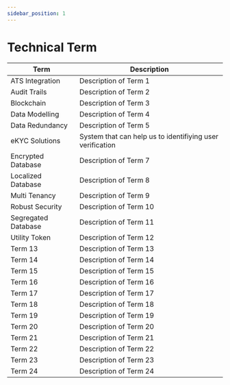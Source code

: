 ```yaml
---
sidebar_position: 1
---
```


# Technical Term

| Term                | Description                                               |
| ------------------- | --------------------------------------------------------- |
| ATS Integration     | Description of Term 1                                     |
| Audit Trails        | Description of Term 2                                     |
| Blockchain          | Description of Term 3                                     |
| Data Modelling      | Description of Term 4                                     |
| Data Redundancy     | Description of Term 5                                     |
| eKYC Solutions      | System that can help us to identifiying user verification |
| Encrypted Database  | Description of Term 7                                     |
| Localized Database  | Description of Term 8                                     |
| Multi Tenancy       | Description of Term 9                                     |
| Robust Security     | Description of Term 10                                    |
| Segregated Database | Description of Term 11                                    |
| Utility Token       | Description of Term 12                                    |
| Term 13             | Description of Term 13                                    |
| Term 14             | Description of Term 14                                    |
| Term 15             | Description of Term 15                                    |
| Term 16             | Description of Term 16                                    |
| Term 17             | Description of Term 17                                    |
| Term 18             | Description of Term 18                                    |
| Term 19             | Description of Term 19                                    |
| Term 20             | Description of Term 20                                    |
| Term 21             | Description of Term 21                                    |
| Term 22             | Description of Term 22                                    |
| Term 23             | Description of Term 23                                    |
| Term 24             | Description of Term 24                                    |
